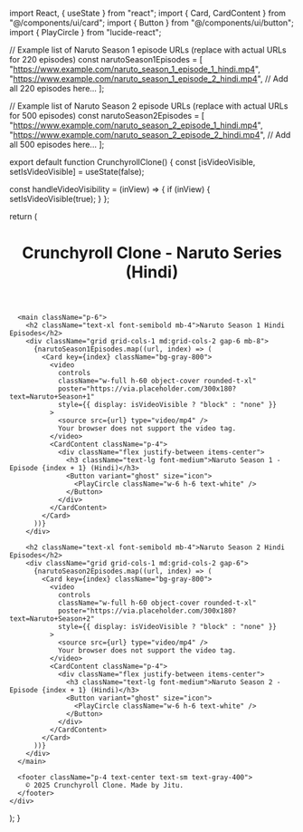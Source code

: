 import React, { useState } from "react";
import { Card, CardContent } from "@/components/ui/card";
import { Button } from "@/components/ui/button";
import { PlayCircle } from "lucide-react";

// Example list of Naruto Season 1 episode URLs (replace with actual URLs for 220 episodes)
const narutoSeason1Episodes = [
  "https://www.example.com/naruto_season_1_episode_1_hindi.mp4",
  "https://www.example.com/naruto_season_1_episode_2_hindi.mp4",
  // Add all 220 episodes here...
];

// Example list of Naruto Season 2 episode URLs (replace with actual URLs for 500 episodes)
const narutoSeason2Episodes = [
  "https://www.example.com/naruto_season_2_episode_1_hindi.mp4",
  "https://www.example.com/naruto_season_2_episode_2_hindi.mp4",
  // Add all 500 episodes here...
];

export default function CrunchyrollClone() {
  const [isVideoVisible, setIsVideoVisible] = useState(false);

  const handleVideoVisibility = (inView) => {
    if (inView) {
      setIsVideoVisible(true);
    }
  };

  return (
    <div className="min-h-screen bg-gray-950 text-white">
      <header className="p-4 bg-orange-500 shadow-md">
        <h1 className="text-2xl font-bold">Crunchyroll Clone - Naruto Series (Hindi)</h1>
      </header>

      <main className="p-6">
        <h2 className="text-xl font-semibold mb-4">Naruto Season 1 Hindi Episodes</h2>
        <div className="grid grid-cols-1 md:grid-cols-2 gap-6 mb-8">
          {narutoSeason1Episodes.map((url, index) => (
            <Card key={index} className="bg-gray-800">
              <video
                controls
                className="w-full h-60 object-cover rounded-t-xl"
                poster="https://via.placeholder.com/300x180?text=Naruto+Season+1"
                style={{ display: isVideoVisible ? "block" : "none" }}
              >
                <source src={url} type="video/mp4" />
                Your browser does not support the video tag.
              </video>
              <CardContent className="p-4">
                <div className="flex justify-between items-center">
                  <h3 className="text-lg font-medium">Naruto Season 1 - Episode {index + 1} (Hindi)</h3>
                  <Button variant="ghost" size="icon">
                    <PlayCircle className="w-6 h-6 text-white" />
                  </Button>
                </div>
              </CardContent>
            </Card>
          ))}
        </div>

        <h2 className="text-xl font-semibold mb-4">Naruto Season 2 Hindi Episodes</h2>
        <div className="grid grid-cols-1 md:grid-cols-2 gap-6">
          {narutoSeason2Episodes.map((url, index) => (
            <Card key={index} className="bg-gray-800">
              <video
                controls
                className="w-full h-60 object-cover rounded-t-xl"
                poster="https://via.placeholder.com/300x180?text=Naruto+Season+2"
                style={{ display: isVideoVisible ? "block" : "none" }}
              >
                <source src={url} type="video/mp4" />
                Your browser does not support the video tag.
              </video>
              <CardContent className="p-4">
                <div className="flex justify-between items-center">
                  <h3 className="text-lg font-medium">Naruto Season 2 - Episode {index + 1} (Hindi)</h3>
                  <Button variant="ghost" size="icon">
                    <PlayCircle className="w-6 h-6 text-white" />
                  </Button>
                </div>
              </CardContent>
            </Card>
          ))}
        </div>
      </main>

      <footer className="p-4 text-center text-sm text-gray-400">
        © 2025 Crunchyroll Clone. Made by Jitu.
      </footer>
    </div>
  );
}
